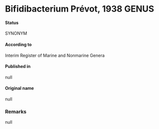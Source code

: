 # Bifidibacterium Prévot, 1938 GENUS

#### Status
SYNONYM

#### According to
Interim Register of Marine and Nonmarine Genera

#### Published in
null

#### Original name
null

### Remarks
null